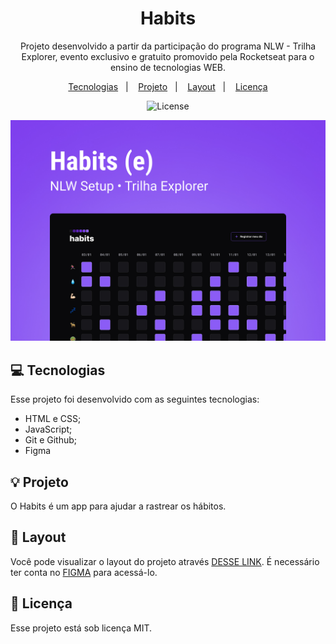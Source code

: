 <h1 align="center"> Habits</h1>

<p align="center">
Projeto desenvolvido a partir da participação do programa NLW - Trilha Explorer, evento exclusivo e gratuito promovido pela Rocketseat para o ensino de tecnologias WEB.
<br/>

</p>

<p align="center">
  <a href="#-tecnologias">Tecnologias</a>&nbsp;&nbsp;&nbsp;|&nbsp;&nbsp;&nbsp;
  <a href="#-projeto">Projeto</a>&nbsp;&nbsp;&nbsp;|&nbsp;&nbsp;&nbsp;
  <a href="#-layout">Layout</a>&nbsp;&nbsp;&nbsp;|&nbsp;&nbsp;&nbsp;
  <a href="#-memo-licença">Licença</a>
  </p>

  <p align="center">
    <img alt="License" src="https://img.shields.io/static/v1?label=license&message=MIT&color=49AA26&labelColor=000000">
  </p>

  <p align="center">
    <img alt="projeto Habits" src=".github/preview.jpg" widht="100%">
    </p>

## 💻 Tecnologias

Esse projeto foi desenvolvido com as seguintes tecnologias:

- HTML e CSS;
- JavaScript;
- Git e Github;
- Figma

## 💡 Projeto

O Habits é um app para ajudar a rastrear os hábitos.

## 🎨 Layout

Você pode visualizar o layout do projeto através [DESSE LINK](https://www.figma.com/community/file/1187422022288947321). É necessário ter conta no [FIGMA](https://figma.com) para acessá-lo.

## :memo: Licença

Esse projeto está sob licença MIT.
